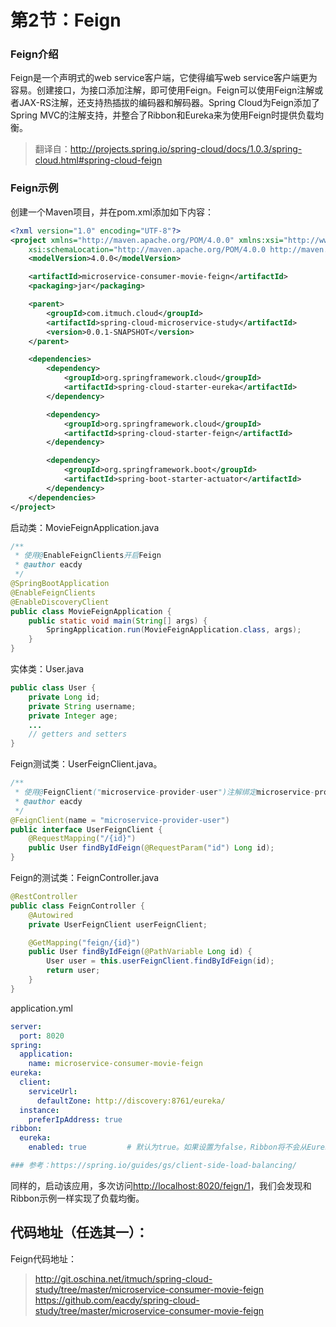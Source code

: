 # 第2节：Feign

### Feign介绍

Feign是一个声明式的web service客户端，它使得编写web service客户端更为容易。创建接口，为接口添加注解，即可使用Feign。Feign可以使用Feign注解或者JAX-RS注解，还支持热插拔的编码器和解码器。Spring Cloud为Feign添加了Spring MVC的注解支持，并整合了Ribbon和Eureka来为使用Feign时提供负载均衡。

> 翻译自：[http:\/\/projects.spring.io\/spring-cloud\/docs\/1.0.3\/spring-cloud.html\#spring-cloud-feign](http://projects.spring.io/spring-cloud/docs/1.0.3/spring-cloud.html#spring-cloud-feign)

### Feign示例

创建一个Maven项目，并在pom.xml添加如下内容：

```xml
<?xml version="1.0" encoding="UTF-8"?>
<project xmlns="http://maven.apache.org/POM/4.0.0" xmlns:xsi="http://www.w3.org/2001/XMLSchema-instance"
    xsi:schemaLocation="http://maven.apache.org/POM/4.0.0 http://maven.apache.org/xsd/maven-4.0.0.xsd">
    <modelVersion>4.0.0</modelVersion>

    <artifactId>microservice-consumer-movie-feign</artifactId>
    <packaging>jar</packaging>

    <parent>
        <groupId>com.itmuch.cloud</groupId>
        <artifactId>spring-cloud-microservice-study</artifactId>
        <version>0.0.1-SNAPSHOT</version>
    </parent>

    <dependencies>
        <dependency>
            <groupId>org.springframework.cloud</groupId>
            <artifactId>spring-cloud-starter-eureka</artifactId>
        </dependency>

        <dependency>
            <groupId>org.springframework.cloud</groupId>
            <artifactId>spring-cloud-starter-feign</artifactId>
        </dependency>

        <dependency>
            <groupId>org.springframework.boot</groupId>
            <artifactId>spring-boot-starter-actuator</artifactId>
        </dependency>
    </dependencies>
</project>
```

启动类：MovieFeignApplication.java

```java
/**
 * 使用@EnableFeignClients开启Feign
 * @author eacdy
 */
@SpringBootApplication
@EnableFeignClients
@EnableDiscoveryClient
public class MovieFeignApplication {
    public static void main(String[] args) {
        SpringApplication.run(MovieFeignApplication.class, args);
    }
}
```

实体类：User.java

```java
public class User {
    private Long id;
    private String username;
    private Integer age;
    ...
    // getters and setters
}
```

Feign测试类：UserFeignClient.java。

```java
/**
 * 使用@FeignClient("microservice-provider-user")注解绑定microservice-provider-user服务，还可以使用url参数指定一个URL。
 * @author eacdy
 */
@FeignClient(name = "microservice-provider-user")
public interface UserFeignClient {
    @RequestMapping("/{id}")
    public User findByIdFeign(@RequestParam("id") Long id);
}
```

Feign的测试类：FeignController.java

```java
@RestController
public class FeignController {
    @Autowired
    private UserFeignClient userFeignClient;

    @GetMapping("feign/{id}")
    public User findByIdFeign(@PathVariable Long id) {
        User user = this.userFeignClient.findByIdFeign(id);
        return user;
    }
}
```

application.yml

```yaml
server:
  port: 8020
spring:
  application:
    name: microservice-consumer-movie-feign
eureka:
  client:
    serviceUrl:
      defaultZone: http://discovery:8761/eureka/
  instance:
    preferIpAddress: true
ribbon:
  eureka:
    enabled: true         # 默认为true。如果设置为false，Ribbon将不会从Eureka中获得服务列表，而是使用静态配置的服务列表。静态服务列表可使用：<client>.ribbon.listOfServers来指定。参考：http://projects.spring.io/spring-cloud/docs/1.0.3/spring-cloud.html#spring-cloud-ribbon-without-eureka

### 参考：https://spring.io/guides/gs/client-side-load-balancing/
```

同样的，启动该应用，多次访问[http:\/\/localhost:8020\/feign\/1](http://192.168.0.59:8020/feign/1)，我们会发现和Ribbon示例一样实现了负载均衡。

## 代码地址（任选其一）：

Feign代码地址：

> [http:\/\/git.oschina.net\/itmuch\/spring-cloud-study\/tree\/master\/microservice-consumer-movie-feign](http://git.oschina.net/itmuch/spring-cloud-study/tree/master/microservice-consumer-movie-feign)
> [https:\/\/github.com\/eacdy\/spring-cloud-study\/tree\/master\/microservice-consumer-movie-feign](https://github.com/eacdy/spring-cloud-study/tree/master/microservice-consumer-movie-feign)

